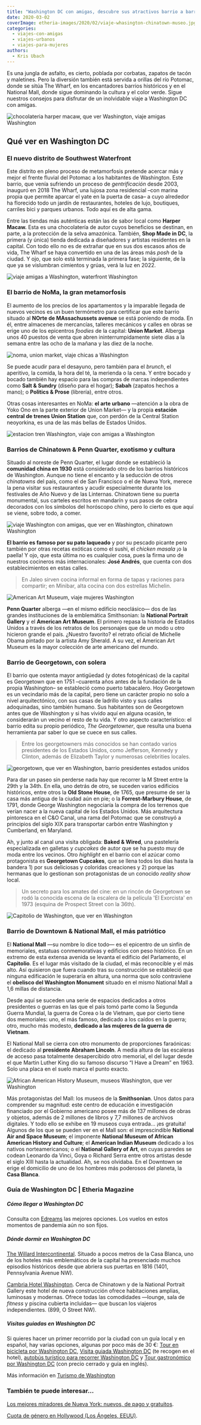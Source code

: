 ```yaml
---
title: "Washington DC con amigas, descubre sus atractivos barrio a barrio"
date: 2020-03-02
coverImage: etheria-images/2020/02/viaje-whasington-chinatown-museo.jpg
categories: 
  - viajes-con-amigas
  - viajes-urbanos
  - viajes-para-mujeres
authors: 
  - Kris Ubach
---
```


Es una jungla de asfalto, es cierto, poblada por corbatas, zapatos de tacón y maletines. Pero la diversión también está servida a orillas del río Potomac, donde se sitúa The Wharf, en los encantadores barrios históricos y en el National Mall, donde sigue dominando la cultura y el color verde. Sigue nuestros consejos para disfrutar de un inolvidable viaje a Washington DC con amigas.

![chocolateria harper macaw, que ver Washington, viaje amigas Washington](etheria-images/2020/02/viaje-whasington-waterfront-chocolateria-Harper-Macaw-900x600.jpg "Chocolatería Harper Macaw, en el Waterfront de Washington. © Kris Ubach")

## Qué ver en Washington DC

### El nuevo distrito de Southwest Waterfront

Este distrito en pleno proceso de metamorfosis pretende acercar más y mejor el frente 
fluvial del Potomac a los habitantes de Washington. Este barrio, que venía sufriendo un 
proceso de _gentrificación_ desde 2003, inauguró en 2018 The Wharf, una lujosa zona 
residencial –con marina propia que permite aparcar el yate en la puerta de casa– a cuyo 
alrededor ha florecido todo un jardín de restaurantes, hoteles de lujo, boutiques, 
carriles bici y parques urbanos. Todo aquí es de alta gama. 

Entre las tiendas más auténticas están las de sabor local como **Harper Macaw.** Esta es 
una chocolatería de autor cuyos beneficios se destinan, en parte, a la protección de la 
selva amazónica. También, **Shop Made in DC**, la primera (y única) tienda dedicada a 
diseñadores y artistas residentes en la capital. Con todo ello no es de extrañar que en 
sus dos escasos años de vida, The Wharf se haya convertido en una de las áreas más 
_posh_ de la ciudad. Y ojo, que solo está terminada la primera fase; la siguiente, de la 
que ya se vislumbran cimientos y grúas, verá la luz en 2022. 

![viaje amigas a Washington, waterfront Washington](etheria-images/2020/02/viaje-whasington-waterfront-warf.jpg "Así es el animado Waterfront de Washington. © Kris Ubach")

### El barrio de NoMa, la gran metamorfosis

El aumento de los precios de los apartamentos y la imparable llegada de nuevos vecinos 
es un buen termómetro para certificar que este barrio situado al **NOrte de 
MAssachussets avenue** se está poniendo de moda. En él, entre almacenes de mercancías, 
talleres mecánicos y calles en obras se erige uno de los epicentros _foodies_ de la 
capital: **Union Market**. Alberga unos 40 puestos de venta que abren 
ininterrumpidamente siete días a la semana entre las ocho de la mañana y las diez de la 
noche. 

![noma, union market, viaje chicas a Washington](etheria-images/2020/02/viaje-whasington-noma-union-market.jpg "En el barrio de NoMa, no te pierdas las tiendas de Union Market. © Kris Ubach")

Se puede acudir para el desayuno, pero también para el _brunch_, el aperitivo, la 
comida, la hora del té, la merienda o la cena. Y entre bocado y bocado también hay 
espacio para las compras de marcas independientes como **Salt & Sundry** (diseño para el 
hogar); **Sabah** (zapatos hechos a mano); o **Politics & Prose** (librería), entre 
otros. 

Otras cosas interesantes en NoMa: **el arte urbano** —atención a la obra de Yoko Ono en 
la parte exterior de Union Market— y la propia **estación central de trenes Union 
Station** que, con perdón de la Central Station neoyorkina, es una de las más bellas de 
Estados Unidos. 

![estacion tren Washington, viaje con amigas a Washington](etheria-images/2020/02/viaje-whasington-noma-union-station.jpg "Estación de tren Union Station de Washington.  © Kris Ubach")

### Barrios de Chinatown & Penn Quarter, exotismo y cultura

Situado al noreste de Penn Quarter, el lugar donde se estableció la **comunidad china en 
1930** está considerado otro de los barrios históricos de Washington. Aunque no tiene el 
encanto y la seducción de otros _chinatowns_ del país, como el de San Francisco o el de 
Nueva York, merece la pena visitar sus restaurantes y acudir especialmente durante los 
festivales de Año Nuevo y de las Linternas. Chinatown tiene su puerta monumental, sus 
carteles escritos en mandarín y sus pasos de cebra decorados con los símbolos del 
horóscopo chino, pero lo cierto es que aquí se viene, sobre todo, a comer. 

![viaje Washington con amigas, que ver en Washington, chinatown Washington](etheria-images/2020/02/viaje-whasington-chinatown-penn-tienda-souvenirs.jpg "Tienda de souvenirs en el Chinatown de Washington. © Kris Ubach")

**El barrio es famoso por su pato laqueado** y por su pescado picante pero también por 
otras recetas exóticas como el sushi, el _chicken masala_ ¡o la paella! Y ojo, que esta 
última no es cualquier cosa, pues la firma uno de nuestros cocineros más 
internacionales: **José Andrés**, que cuenta con dos establecimientos en estas calles. 

> En Jaleo sirven cocina informal en forma de tapas y raciones para compartir; en Minibar, 
> alta cocina con dos estrellas Michelin. 

![American Art Museum, viaje mujeres Washington](etheria-images/2020/02/viaje-whasington-chinatown-museo.jpg "American Art Museum de Washington. © Kris Ubach")

**Penn Quarter** alberga —en el mismo edificio neoclásico— dos de las grandes 
instituciones de la emblemática Smithsonian: la **National Portrait Gallery** y el 
**American Art Museum**. El primero repasa la historia de Estados Unidos a través de los 
retratos de los personajes que de un modo u otro hicieron grande el país. ¿Nuestro 
favorito? el retrato oficial de Michelle Obama pintado por la artista Amy Sherald. A su 
vez, el American Art Museum es la mayor colección de arte americano del mundo. 

### Barrio de Georgetown, con solera

El barrio que ostenta mayor antigüedad (y dotes fotogénicas) de la capital es Georgetown 
que en 1751 –cuarenta años antes de la fundación de la propia Washington– se estableció 
como puerto tabacalero. Hoy Georgetown es un vecindario más de la capital, pero tiene un 
carácter propio no solo a nivel arquitectónico, con sus casas de ladrillo visto y sus 
calles adoquinadas, sino también humano. Sus habitantes son de Georgetown antes que de 
Washington y si has vivido aquí en alguna ocasión, te considerarán un vecino el resto de 
tu vida. Y otro aspecto característico: el barrio edita su propio periódico, _The 
Georgetowner_, que resulta una buena herramienta par saber lo que se cuece en sus 
calles. 

> Entre los georgetowners más conocidos se han contado varios presidentes de los Estados 
> Unidos, como Jefferson, Kennedy y Clinton, además de Elizabeth Taylor y numerosas 
> celebrities locales. 

![georgetown, que ver en Washington, barrio presidentes estados unidos](etheria-images/2020/02/viaje-whasington-georgetown.jpg "Barrio de Georgetown, en Washington. © Kris Ubach")

Para dar un paseo sin perderse nada hay que recorrer la M Street entre la 29th y la 
34th. En ella, uno detrás de otro, se suceden varios edificios históricos, entre otros 
la **Old Stone House**, de 1765, que presume de ser la casa más antigua de la ciudad aún 
en pie; o la **Forrest-Marbury House**, de 1791, donde George Washington negociaría la 
compra de los terrenos que verían nacer a la nueva capital de los Estados Unidos. Más 
arquitectura pintoresca en el C&O Canal, una rama del Potomac que se construyó a 
principios del siglo XIX para transportar carbón entre Washington y Cumberland, en 
Maryland. 

Ah, y junto al canal una visita obligada: **Baked & Wired**, una pastelería 
especializada en galletas y _cupcakes_ de autor que se ha puesto muy de moda entre los 
vecinos. Otro _highlight_ en el barrio con el azúcar como protagonista es **Georgetown 
Cupcakes**, que se llena todos los días hasta la bandera 1) por sus deliciosas y 
coloridas creaciones y 2) porque las hermanas que lo gestionan son protagonistas de un 
conocido _reality show_ local. 

> Un secreto para los amates del cine: en un rincón de Georgetown se rodó la conocida 
> escena de la escalera de la película 'El Exorcista' en 1973 (esquina de Prospect Street 
> con la 36th). 

![Capitolio de Washington, que ver en Washington](etheria-images/2020/02/viaje-whasington-mall-capitolio.jpg "Capitolio de Washington, una visita básica. © Kris Ubach")

### Barrio de Downtown & National Mall, el más patriótico

El **National Mall** —su nombre lo dice todo— es el epicentro de un sinfín de 
memoriales, estatuas conmemorativas y edificios con peso histórico. En un extremo de 
esta extensa avenida se levanta el edificio del Parlamento, el **Capitolio**. Es el 
lugar más visitado de la ciudad, el más reconocible y el más alto. Así quisieron que 
fuera cuando tras su construcción se estableció que ninguna edificación le superaría en 
altura, una norma que solo contraviene el **obelisco del Washington Monument** situado 
en el mismo National Mall a 1,6 millas de distancia. 

Desde aquí se suceden una serie de espacios dedicados a otros presidentes o guerras en 
las que el país tomó parte como la Segunda Guerra Mundial, la guerra de Corea o la de 
Vietnam, que por cierto tiene dos memoriales: uno, el más famoso, dedicado a los caídos 
en la guerra; otro, mucho más modesto, **dedicado a las mujeres de la guerra de 
Vietnam**. 

El National Mall se cierra con otro monumento de proporciones faraónicas: el dedicado al 
**presidente Abraham Lincoln**. A media altura de las escaleras de acceso pasa 
totalmente desapercibido otro memorial, el del lugar desde el que Martin Luther King dio 
su famoso discurso “I Have a Dream” en 1963. Solo una placa en el suelo marca el punto 
exacto. 

![African American History Museum, museos Washington, que ver Washington](etheria-images/2020/02/viaje-whasington-mall-African-American-History-Museum.jpg "African American History Museum, de Washington. © Kris Ubach")

Más protagonistas del Mall: los museos de la **Smithsonian**. Unos datos para comprender 
su magnitud: este centro de educación e investigación financiado por el Gobierno 
americano posee más de 137 millones de obras y objetos, además de 2 millones de libros y 
7,7 millones de archivos digitales. Y todo ello se exhibe en 19 museos cuya entrada... 
¡es gratuita! Algunos de los que se pueden ver en el Mall son: el imprescindible 
**National Air and Space Museum**; el imponente **National Museum of African American 
History and Culture**; el **American Indian Museum** dedicado a los nativos 
norteamericanos; o el **National Gallery of Art**, en cuyas paredes se codean Leonardo 
da Vinci, Goya o Richard Serra entre otros artistas desde el siglo XIII hasta la 
actualidad. Ah, se nos olvidaba. En el Downtown se erige el domicilio de uno de los 
hombres más poderosos del planeta, la **Casa Blanca**. 

### Guía de Washington DC | Etheria Magazine

##### Cómo llegar a Washington DC

Consulta con [Edreams](https://www.edreams.es/) las mejores opciones. Los vuelos en 
estos momentos de pandemia aún no son fijos. 

##### Dónde dormir en Washington DC

[The Willard Intercontinental](http://www.washington.intercontinental.com). Situado a 
pocos metros de la Casa Blanca, uno de los hoteles más emblemáticos de la capital ha 
presenciado muchos episodios históricos desde que abriera sus puertas en 1816 (1401, 
Pennsylvania Avenue NW). 

[Cambria Hotel Washington](http://www.cambriadc.com). Cerca de Chinatown y de la 
National Portrait Gallery este hotel de nueva construcción ofrece habitaciones amplias, 
luminosas y modernas. Ofrece todas las comodidades —lounge, sala de _fitness_ y piscina 
cubierta incluidas— que buscan los viajeros independientes. (899, O Street NW). 

##### Visitas guiadas en Washington DC

Si quieres hacer un primer recorrido por la ciudad con un guía local y en español, hay 
varias opciones, algunas por poco más de 30 €: [Tour en bicicleta por Washington 
DC](https://www.civitatis.com/es/washington/tour-bicicleta-washington/?aid=10211), [Visita 
guiada Washington 
DC](https://www.civitatis.com/es/washington/visita-guiada-washington/?aid=10211) (te 
recogen en el hotel), [autobús turístico para recorrer Washington 
DC](https://www.civitatis.com/es/washington/autobus-turistico-washington-dc/?aid=10211) 
y [Tour gastronómico por Washington 
DC](https://www.civitatis.com/es/washington/tour-gastronomico-washington/?aid=10211) 
(con precio cerrado y guía en inglés). 

Más información en [Turismo de Washington](http://www.washington.org) 

### También te puede interesar...

[Los mejores miradores de Nueva York: nuevos, de pago y 
gratuitos](https://etheriamagazine.com/2020/02/24/los-mejores-miradores-de-nueva-york-gratis-de-pago/). 

[Cuota de género en Hollywood (Los Ángeles, 
EEUU)](https://etheriamagazine.com/2018/09/04/hollywood-los-angeles-eeuu/).
